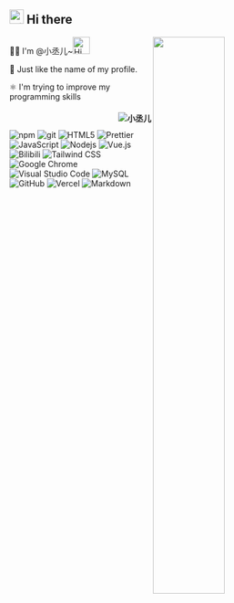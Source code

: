 ## <img src="https://media.giphy.com/media/hvRJCLFzcasrR4ia7z/giphy.gif" width="25" alt="手势"> Hi there

<img align="right" width="50%" src="https://github-readme-stats.vercel.app/api?username=CodeGetters&show_icons=true&theme=buefy">

🙋‍♂️ I'm
@小丞儿~<img src="https://emojis.slackmojis.com/emojis/images/1588866973/8934/hellokittydance.gif?1588866973" alt="Hi" width="30" />

👀 Just like the name of my profile.

⚛️ I'm trying to improve my programming skills
<br>
<h4>
<a href="https://github.com/CodeGetters">
<img align="right" src="https://count.kjchmc.cn/get/@orange-example?theme=rule34" alt="小丞儿" />
</a>
</h3>

<br>

<!---
<img align="center" src="https://raw.githubusercontent.com/lyuly/lyuly/gh-pages/github-snake.svg"/>
--->

<p>
  <img alt="npm" src="https://img.shields.io/badge/-NPM-CB3837?logo=npm&logoColor=white" />
  <img alt="git" src="https://img.shields.io/badge/-Git-F05032?logo=git&logoColor=white" />
  <img alt="HTML5" src="https://img.shields.io/badge/-HTML5-E34F26?logo=html5&logoColor=white" />
  <img alt="Prettier" src="https://img.shields.io/badge/-Prettier-F7B93E?logo=prettier&logoColor=white" />
  <img alt="JavaScript" src="https://img.shields.io/badge/-JavaScript-F7DF1E?logo=JavaScript&logoColor=white" />
  <img alt="Nodejs" src="https://img.shields.io/badge/-Nodejs-43853d?logo=Node.js&logoColor=white" />
  <img alt="Vue.js" src="https://img.shields.io/badge/-Vue.js-4FC08D?logo=Vue.js&logoColor=white" />
  <img alt="Bilibili" src="https://img.shields.io/badge/-Bilibili-00A1D6?logo=Bilibili&logoColor=white" />
  <img alt="Tailwind CSS" src="https://img.shields.io/badge/-Tailwind%20CSS-06B6D4?logo=Tailwind%20CSS&logoColor=white" />
  <img alt="Google Chrome" src="https://img.shields.io/badge/-Chrome-4285F4?logo=Google%20Chrome&logoColor=white" />
  <img alt="Visual Studio Code" src="https://img.shields.io/badge/-VS%20Code-007ACC?logo=Visual%20Studio%20Code&logoColor=white" />
  <img alt="MySQL" src="https://img.shields.io/badge/-MySQL-4479A1?logo=MySQL&logoColor=white" />
  <img alt="GitHub" src="https://img.shields.io/badge/-GitHub-181717?logo=GitHub&logoColor=white" />
  <img alt="Vercel" src="https://img.shields.io/badge/-Vercel-000000?logo=Vercel&logoColor=white" />
  <img alt="Markdown" src="https://img.shields.io/badge/-Markdown-000000?logo=Markdown&logoColor=white" />
</p>

</details>

[//]: # (blog：[![Blog]&#40;https://img.shields.io/badge/-Blog-07c160?logo=Micro.blog&logoColor=black&#41;]&#40;http://reday.asia&#41;)


[//]: # (<img src="https://github-readme-stats-zzy-eight.vercel.app/api/top-langs/?username=CodeGetters&layout=compact"/>)

[//]: # (![]&#40;https://github-readme-activity-graph.cyclic.app/graph?username=A-Kevin1217&theme=github&#41;)
<!---

CodeGetters/CodeGetters is a ✨ special ✨ repository because its `README.md` (this file) appears on your GitHub profile.

You can click the Preview link to take a look at your changes.

--->

